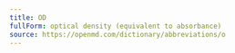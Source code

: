 ```yaml
---
title: OD
fullForm: optical density (equivalent to absorbance)
source: https://openmd.com/dictionary/abbreviations/o
---
```

